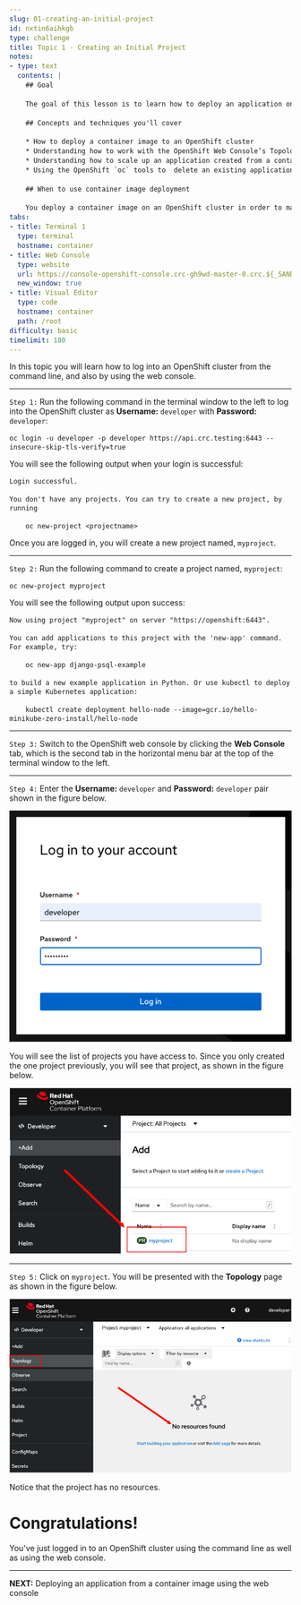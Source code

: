 ```yaml
---
slug: 01-creating-an-initial-project
id: nxtin6aihkgb
type: challenge
title: Topic 1 - Creating an Initial Project
notes:
- type: text
  contents: |
    ## Goal

    The goal of this lesson is to learn how to deploy an application on OpenShift with the web console and with the `oc` command line tool.

    ## Concepts and techniques you'll cover

    * How to deploy a container image to an OpenShift cluster
    * Understanding how to work with the OpenShift Web Console’s Topology view
    * Understanding how to scale up an application created from a container image
    * Using the OpenShift `oc` tools to  delete an existing application and create a new one

    ## When to use container image deployment

    You deploy a container image on an OpenShift cluster in order to make the application easier to manage, scale, connect and monitor.
tabs:
- title: Terminal 1
  type: terminal
  hostname: container
- title: Web Console
  type: website
  url: https://console-openshift-console.crc-gh9wd-master-0.crc.${_SANDBOX_ID}.instruqt.io
  new_window: true
- title: Visual Editor
  type: code
  hostname: container
  path: /root
difficulty: basic
timelimit: 180
---
```


In this topic you will learn how to log into an OpenShift cluster from the command line, and also by using the web console.

----

`Step 1:` Run the following command in the terminal window to the left to log into the OpenShift cluster as **Username:** `developer` with **Password:** `developer`:

```
oc login -u developer -p developer https://api.crc.testing:6443 --insecure-skip-tls-verify=true
```

You will see the following output when your login is successful:

```
Login successful.

You don't have any projects. You can try to create a new project, by running

    oc new-project <projectname>
```

Once you are logged in, you will create a new project named, `myproject`.

----

`Step 2:` Run the following command to create a project named, `myproject`:

```
oc new-project myproject
```

You will see the following output upon success:

```
Now using project "myproject" on server "https://openshift:6443".

You can add applications to this project with the 'new-app' command. For example, try:

    oc new-app django-psql-example

to build a new example application in Python. Or use kubectl to deploy a simple Kubernetes application:

    kubectl create deployment hello-node --image=gcr.io/hello-minikube-zero-install/hello-node
```

----

`Step 3:`  Switch to the OpenShift web console by clicking the **Web Console** tab, which is the second tab in the horizontal menu bar at the top of the terminal window to the left.

----

`Step 4:`  Enter the **Username:** `developer` and **Password:** `developer` pair shown in the figure below.

![login dialog](../assets/web-console-login.png)

You will see the list of projects you have access to. Since you only created the one project previously, you will see that project, as shown in the figure below.

![Project list](../assets/select-project.png)

----

`Step 5:`  Click on `myproject`. You will be presented with the **Topology** page as shown in the figure below.

![Topology without resource](../assets/topology-no-resources.png)

Notice that the project has no resources.

# Congratulations!

You've just logged in to an OpenShift cluster using the command line as well as using the web console.

----

**NEXT:** Deploying an application from a container image using the web console
